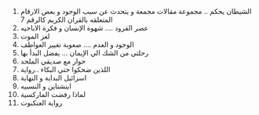 1. الشيطان يحكم .. مجموعة مقالات مجمعة و يتحدث عن سبب الوجود و بعض الارقام المتعلقه بالقران الكريم كالرقم 7  
2. عصر القرود .... شهوة الإنسان و فكرة الاباحيه  
3. لغز الموت  
4. الوجود و العدم .... صعوبة تغيير العواطف  
5. رحلتي من الشك الي الإيمان ... يفضل البدأ بها  
6. حوار مع صديقي الملحد  
7. اللذين ضحكوا حتي البكاء ..رواية  
8. اسرائيل البداية و النهاية  
9. اينشتاين و النسبيه  
10. لماذا رفضت الماركسية  
11. رواية العنكبوت